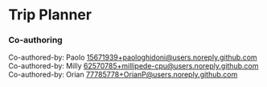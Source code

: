 # Trip Planner

### Co-authoring

Co-authored-by: Paolo <15671939+paologhidoni@users.noreply.github.com>
Co-authored-by: Milly <62570785+millipede-cpu@users.noreply.github.com>
Co-authored-by: Orian <77785778+OrianP@users.noreply.github.com>
